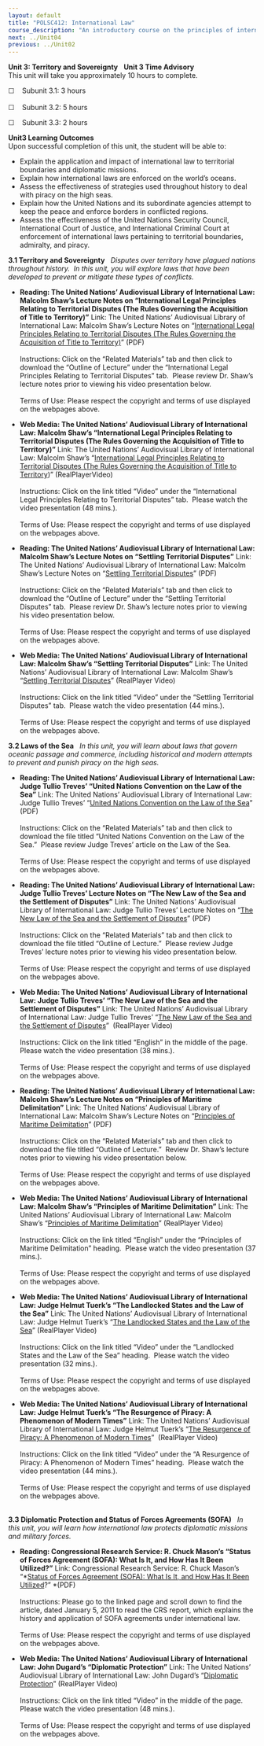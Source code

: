 ```yaml
---
layout: default
title: "POLSC412: International Law"
course_description: "An introductory course on the principles of international law, its foundations and historical development. Explores specific topics within international law, including human rights law, the legal use of force, treaties and conventions, and laws governing common spaces."
next: ../Unit04
previous: ../Unit02
---
```

**Unit 3: Territory and Sovereignty** <span id="3"></span>  **Unit 3
Time Advisory**  
This unit will take you approximately 10 hours to complete.   
  
 ☐    Subunit 3.1: 3 hours  
    
 ☐    Subunit 3.2: 5 hours  
  
 ☐    Subunit 3.3: 2 hours 

**Unit3 Learning Outcomes**  
Upon successful completion of this unit, the student will be able to:  
-   Explain the application and impact of international law to
    territorial boundaries and diplomatic missions.
-   Explain how international laws are enforced on the world’s oceans.
-   Assess the effectiveness of strategies used throughout history to
    deal with piracy on the high seas.
-   Explain how the United Nations and its subordinate agencies attempt
    to keep the peace and enforce borders in conflicted regions.
-   Assess the effectiveness of the United Nations Security Council,
    International Court of Justice, and International Criminal Court at
    enforcement of international laws pertaining to territorial
    boundaries, admiralty, and piracy.

**3.1 Territory and Sovereignty** <span id="3.1"></span> 
*Disputes over territory have plagued nations throughout history.  In
this unit, you will explore laws that have been developed to prevent or
mitigate these types of conflicts.*

-   **Reading: The United Nations’ Audiovisual Library of International
    Law: Malcolm Shaw’s Lecture Notes on “International Legal Principles
    Relating to Territorial Disputes (The Rules Governing the
    Acquisition of Title to Territory)”**
    Link: The United Nations’ Audiovisual Library of International Law:
    Malcolm Shaw’s Lecture Notes on “[International Legal Principles
    Relating to Territorial Disputes (The Rules Governing the
    Acquisition of Title to
    Territory)](http://untreaty.un.org/cod/avl/ls/Shaw_BD.html)” (PDF)  
        
     Instructions: Click on the “Related Materials” tab and then click
    to download the “Outline of Lecture” under the “International Legal
    Principles Relating to Territorial Disputes” tab.  Please review Dr.
    Shaw’s lecture notes prior to viewing his video presentation
    below.  
        
     Terms of Use: Please respect the copyright and terms of use
    displayed on the webpages above.

-   **Web Media: The United Nations’ Audiovisual Library of
    International Law: Malcolm Shaw’s “International Legal Principles
    Relating to Territorial Disputes (The Rules Governing the
    Acquisition of Title to Territory)”**
    Link: The United Nations’ Audiovisual Library of International Law:
    Malcolm Shaw’s “[International Legal Principles Relating to
    Territorial Disputes (The Rules Governing the Acquisition of Title
    to Territory](http://untreaty.un.org/cod/avl/ls/Shaw_BD.html))”
    (RealPlayerVideo)  
        
     Instructions: Click on the link titled “Video” under the
    “International Legal Principles Relating to Territorial Disputes”
    tab.  Please watch the video presentation (48 mins.).  
        
     Terms of Use: Please respect the copyright and terms of use
    displayed on the webpages above.

-   **Reading: The United Nations’ Audiovisual Library of International
    Law: Malcolm Shaw’s Lecture Notes on “Settling Territorial
    Disputes”**
    Link: The United Nations’ Audiovisual Library of International Law:
    Malcolm Shaw’s Lecture Notes on “[Settling Territorial
    Disputes](http://untreaty.un.org/cod/avl/ls/Shaw_BD.html)” (PDF)  
        
     Instructions: Click on the “Related Materials” tab and then click
    to download the “Outline of Lecture” under the “Settling Territorial
    Disputes” tab.  Please review Dr. Shaw’s lecture notes prior to
    viewing his video presentation below.  
        
     Terms of Use: Please respect the copyright and terms of use
    displayed on the webpages above.

-   **Web Media: The United Nations’ Audiovisual Library of
    International Law: Malcolm Shaw’s “Settling Territorial Disputes”**
    Link: The United Nations’ Audiovisual Library of International Law:
    Malcolm Shaw’s “[Settling Territorial
    Disputes](http://untreaty.un.org/cod/avl/ls/Shaw_BD.html)”
    (RealPlayer Video)  
        
     Instructions: Click on the link titled “Video” under the “Settling
    Territorial Disputes” tab.  Please watch the video presentation (44
    mins.).  
        
     Terms of Use: Please respect the copyright and terms of use
    displayed on the webpages above.

**3.2 Laws of the Sea** <span id="3.2"></span> 
*In this unit, you will learn about laws that govern oceanic passage and
commerce, including historical and modern attempts to prevent and punish
piracy on the high seas.*

-   **Reading: The United Nations’ Audiovisual Library of International
    Law: Judge Tullio Treves’ “United Nations Convention on the Law of
    the Sea”**
    Link: The United Nations’ Audiovisual Library of International Law:
    Judge Tullio Treves’ “[United Nations Convention on the Law of the
    Sea](http://untreaty.un.org/cod/avl/ls/Treves_LS.html)” (PDF)  
        
     Instructions: Click on the “Related Materials” tab and then click
    to download the file titled “United Nations Convention on the Law of
    the Sea.”  Please review Judge Treves’ article on the Law of the
    Sea.  
        
     Terms of Use: Please respect the copyright and terms of use
    displayed on the webpages above.

-   **Reading: The United Nations’ Audiovisual Library of International
    Law: Judge Tullio Treves’ Lecture Notes on “The New Law of the Sea
    and the Settlement of Disputes”**
    Link: The United Nations’ Audiovisual Library of International Law:
    Judge Tullio Treves’ Lecture Notes on “[The New Law of the Sea and
    the Settlement of
    Disputes](https://web.archive.org/web/20130715023826/http://untreaty.un.org/cod/avl/ls/Treves_LS.html)”
    (PDF)  
        
     Instructions: Click on the “Related Materials” tab and then click
    to download the file titled “Outline of Lecture.”  Please review
    Judge Treves’ lecture notes prior to viewing his video presentation
    below.  
        
     Terms of Use: Please respect the copyright and terms of use
    displayed on the webpages above.

-   **Web Media: The United Nations’ Audiovisual Library of
    International Law: Judge Tullio Treves’ “The New Law of the Sea and
    the Settlement of Disputes”**
    Link: The United Nations’ Audiovisual Library of International Law:
    Judge Tullio Treves’ “[The New Law of the Sea and the Settlement of
    Disputes](http://untreaty.un.org/cod/avl/ls/Treves_LS.html)” 
    (RealPlayer Video)  
        
     Instructions: Click on the link titled “English” in the middle of
    the page.  Please watch the video presentation (38 mins.).  
        
     Terms of Use: Please respect the copyright and terms of use
    displayed on the webpages above.

-   **Reading: The United Nations’ Audiovisual Library of International
    Law: Malcolm Shaw’s Lecture Notes on “Principles of Maritime
    Delimitation”**
    Link: The United Nations’ Audiovisual Library of International Law:
    Malcolm Shaw’s Lecture Notes on “[Principles of Maritime
    Delimitation](https://web.archive.org/web/20131015135616/http://untreaty.un.org/cod/avl/ls/Shaw_BD.html)”
    (PDF)  
        
     Instructions: Click on the “Related Materials” tab and then click
    to download the file titled “Outline of Lecture.”  Review Dr. Shaw’s
    lecture notes prior to viewing his video presentation below.  
        
     Terms of Use: Please respect the copyright and terms of use
    displayed on the webpages above.

-   **Web Media: The United Nations’ Audiovisual Library of
    International Law: Malcolm Shaw’s “Principles of Maritime
    Delimitation”**
    Link: The United Nations’ Audiovisual Library of International Law:
    Malcolm Shaw’s “[Principles of Maritime
    Delimitation](http://untreaty.un.org/cod/avl/ls/Shaw_BD.html)”
    (RealPlayer Video)  
        
     Instructions: Click on the link titled “English” under the
    “Principles of Maritime Delimitation” heading.  Please watch the
    video presentation (37 mins.).  
        
     Terms of Use: Please respect the copyright and terms of use
    displayed on the webpages above.

-   **Web Media: The United Nations’ Audiovisual Library of
    International Law: Judge Helmut Tuerk’s “The Landlocked States and
    the Law of the Sea”**
    Link: The United Nations’ Audiovisual Library of International Law:
    Judge Helmut Tuerk’s “[The Landlocked States and the Law of the
    Sea](http://untreaty.un.org/cod/avl/ls/Tuerk_LOS.html)” (RealPlayer
    Video)  
        
     Instructions: Click on the link titled “Video” under the
    “Landlocked States and the Law of the Sea” heading.  Please watch
    the video presentation (32 mins.).  
        
     Terms of Use: Please respect the copyright and terms of use
    displayed on the webpages above.

-   **Web Media: The United Nations’ Audiovisual Library of
    International Law: Judge Helmut Tuerk’s “The Resurgence of Piracy: A
    Phenomenon of Modern Times”**
    Link: The United Nations’ Audiovisual Library of International Law:
    Judge Helmut Tuerk’s “[The Resurgence of Piracy: A Phenomenon of
    Modern
    Times](https://web.archive.org/web/20130616035841/http://untreaty.un.org/cod/avl/ls/Tuerk_LOS.html)” 
    (RealPlayer Video)  
        
     Instructions: Click on the link titled “Video” under the “A
    Resurgence of Piracy: A Phenomenon of Modern Times” heading.  Please
    watch the video presentation (44 mins.).  
        
     Terms of Use: Please respect the copyright and terms of use
    displayed on the webpages above.  
      

**3.3 Diplomatic Protection and Status of Forces Agreements (SOFA)**
<span id="3.3"></span> 
*In this unit, you will learn how international law protects diplomatic
missions and military forces.*

-   **Reading: Congressional Research Service: R. Chuck Mason’s “Status
    of Forces Agreement (SOFA): What Is It, and How Has It Been
    Utilized?”**
    Link: Congressional Research Service: R. Chuck Mason’s “*[Status of
    Forces Agreement (SOFA): What Is It, and How Has It Been
    Utilized](http://www.fas.org/sgp/crs/natsec/)?” *(PDF)  
        
     Instructions: Please go to the linked page and scroll down to find
    the article, dated January 5, 2011 to read the CRS report, which
    explains the history and application of SOFA agreements under
    international law.  
        
     Terms of Use: Please respect the copyright and terms of use
    displayed on the webpages above.

-   **Web Media: The United Nations’ Audiovisual Library of
    International Law: John Dugard’s “Diplomatic Protection”**
    Link: The United Nations’ Audiovisual Library of International Law:
    John Dugard’s “[Diplomatic
    Protection](https://web.archive.org/web/20131027060405/http://untreaty.un.org/cod/avl/ls/Dugard_DP.html)”
    (RealPlayer Video)  
        
     Instructions: Click on the link titled “Video” in the middle of the
    page.  Please watch the video presentation (48 mins.).  
        
     Terms of Use: Please respect the copyright and terms of use
    displayed on the webpages above.


